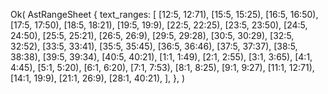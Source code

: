 Ok(
    AstRangeSheet {
        text_ranges: [
            [12:5, 12:71),
            [15:5, 15:25),
            [16:5, 16:50),
            [17:5, 17:50),
            [18:5, 18:21),
            [19:5, 19:9),
            [22:5, 22:25),
            [23:5, 23:50),
            [24:5, 24:50),
            [25:5, 25:21),
            [26:5, 26:9),
            [29:5, 29:28),
            [30:5, 30:29),
            [32:5, 32:52),
            [33:5, 33:41),
            [35:5, 35:45),
            [36:5, 36:46),
            [37:5, 37:37),
            [38:5, 38:38),
            [39:5, 39:34),
            [40:5, 40:21),
            [1:1, 1:49),
            [2:1, 2:55),
            [3:1, 3:65),
            [4:1, 4:45),
            [5:1, 5:20),
            [6:1, 6:20),
            [7:1, 7:53),
            [8:1, 8:25),
            [9:1, 9:27),
            [11:1, 12:71),
            [14:1, 19:9),
            [21:1, 26:9),
            [28:1, 40:21),
        ],
    },
)